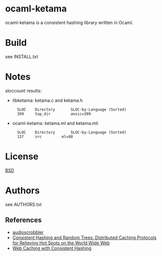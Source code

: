 
# ocaml-ketama

ocaml-ketama is a consistent hashing library written in Ocaml.

# Build

see INSTALL.txt

# Notes

sloccount results:

* libketama: ketama.c and ketama.h

        SLOC    Directory       SLOC-by-Language (Sorted)
        399     top_dir         ansic=399

* ocaml-ketama: ketama.ml and ketama.mli

        SLOC    Directory       SLOC-by-Language (Sorted)
        137     src         ml=98

# License

[BSD](http://creativecommons.org/licenses/BSD/)

# Authors

see AUTHORS.txt

## References

* [audioscrobbler](http://www.audioscrobbler.net/development/ketama/)
* [Consistent Hashing and Random Trees: Distributed Caching Protocols for Relieving Hot Spots on the World Wide Web](http://www.akamai.com/dl/technical_publications/ConsistenHashingandRandomTreesDistributedCachingprotocolsforrelievingHotSpotsontheworldwideweb.pdf)
* [Web Caching with Consistent Hashing](http://www8.org/w8-papers/2a-webserver/caching/paper2.html)
